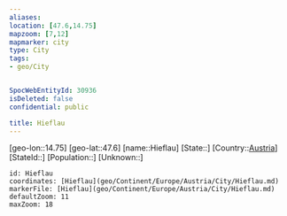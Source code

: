 ```yaml
---
aliases: 
location: [47.6,14.75]
mapzoom: [7,12] 
mapmarker: city 
type: City
tags:
- geo/City


SpocWebEntityId: 30936
isDeleted: false
confidential: public

title: Hieflau
---
```

[geo-lon::14.75]
[geo-lat::47.6]
[name::Hieflau]
[State::]
[Country::[Austria](geo/Continent/Europe/Austria.md)]
[StateId::]
[Population::]
[Unknown::]


```leaflet
id: Hieflau
coordinates: [Hieflau](geo/Continent/Europe/Austria/City/Hieflau.md)
markerFile: [Hieflau](geo/Continent/Europe/Austria/City/Hieflau.md)
defaultZoom: 11 
maxZoom: 18
```


